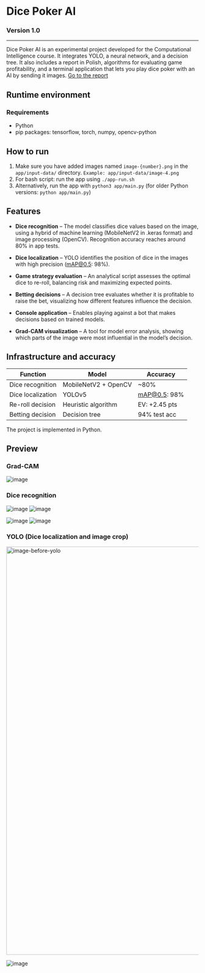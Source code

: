 # Dice Poker AI
### Version 1.0
---
Dice Poker AI is an experimental project developed for the Computational Intelligence course. It integrates YOLO, a neural network, and a decision tree. It also includes a report in Polish, algorithms for evaluating game profitability, and a terminal application that lets you play dice poker with an AI by sending it images. [Go to the report](https://github.com/jankotanime/dice-poker-ai/blob/main/raport/raport.md)

## Runtime environment
### Requirements
- Python
- pip packages: tensorflow, torch, numpy, opencv-python

## How to run
1. Make sure you have added images named `image-{number}.png` in the `app/input-data/` directory. `Example: app/input-data/image-4.png`
2. For bash script: run the app using `./app-run.sh`
3. Alternatively, run the app with `python3 app/main.py` (for older Python versions: `python app/main.py`)

## Features
- **Dice recognition** – The model classifies dice values based on the image, using a hybrid of machine learning (MobileNetV2 in .keras format) and image processing (OpenCV). Recognition accuracy reaches around 80% in app tests.

- **Dice localization** – YOLO identifies the position of dice in the images with high precision (mAP@0.5: 98%).

- **Game strategy evaluation** – An analytical script assesses the optimal dice to re-roll, balancing risk and maximizing expected points.

- **Betting decisions** – A decision tree evaluates whether it is profitable to raise the bet, visualizing how different features influence the decision.

- **Console application** – Enables playing against a bot that makes decisions based on trained models.

- **Grad-CAM visualization** – A tool for model error analysis, showing which parts of the image were most influential in the model’s decision.

## Infrastructure and accuracy

| Function               | Model                    | Accuracy       |
| ---------------------- | ------------------------ | -------------- |
| Dice recognition        | MobileNetV2 + OpenCV      | ~80%           |
| Dice localization       | YOLOv5                    | mAP@0.5: 98%   |
| Re-roll decision        | Heuristic algorithm       | EV: +2.45 pts  |
| Betting decision        | Decision tree             | 94% test acc   |

The project is implemented in Python.

## Preview
### Grad-CAM
![image](https://github.com/user-attachments/assets/7fe1f558-c975-4237-a83d-cbe70aac4039)

### Dice recognition
![image](https://github.com/user-attachments/assets/742dcc14-e02b-4c24-8ebb-db5cb78860f5)
![image](https://github.com/user-attachments/assets/f8da276d-4dbc-49ef-9d84-b5f5b159d567)

![image](https://github.com/user-attachments/assets/60775c2b-258d-4c81-8dfc-8707da783d22)
![image](https://github.com/user-attachments/assets/ca320031-2bb4-4a47-9eb5-cedee71031cc)


### YOLO (Dice localization and image crop) 

<img width="1066" alt="image-before-yolo" src="https://github.com/user-attachments/assets/e82d10b0-e611-44bd-a835-8038888d1935" />

![image](https://github.com/user-attachments/assets/eec36e9f-1fb1-4539-9d09-b64517311699)


